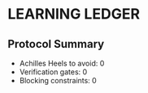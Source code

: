 # LEARNING LEDGER

## Protocol Summary
- Achilles Heels to avoid: 0
- Verification gates: 0
- Blocking constraints: 0
